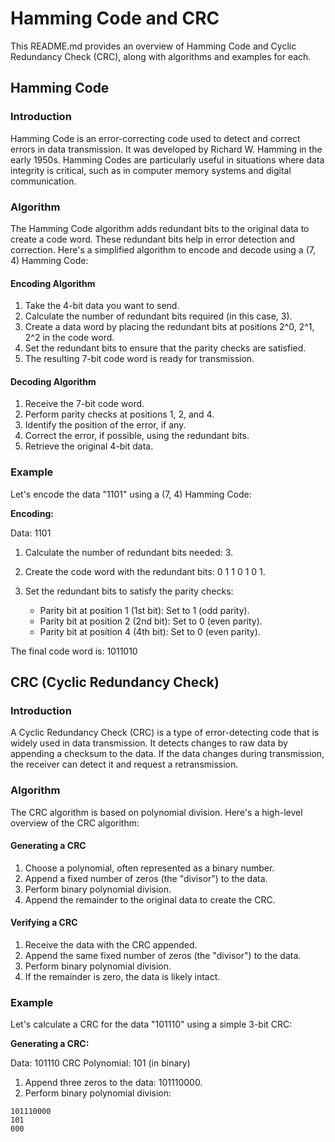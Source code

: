 # Hamming Code and CRC

This README.md provides an overview of Hamming Code and Cyclic Redundancy Check (CRC), along with algorithms and examples for each.

## Hamming Code

### Introduction

Hamming Code is an error-correcting code used to detect and correct errors in data transmission. It was developed by Richard W. Hamming in the early 1950s. Hamming Codes are particularly useful in situations where data integrity is critical, such as in computer memory systems and digital communication.

### Algorithm

The Hamming Code algorithm adds redundant bits to the original data to create a code word. These redundant bits help in error detection and correction. Here's a simplified algorithm to encode and decode using a (7, 4) Hamming Code:

#### Encoding Algorithm

1. Take the 4-bit data you want to send.
2. Calculate the number of redundant bits required (in this case, 3).
3. Create a data word by placing the redundant bits at positions 2^0, 2^1, 2^2 in the code word.
4. Set the redundant bits to ensure that the parity checks are satisfied.
5. The resulting 7-bit code word is ready for transmission.

#### Decoding Algorithm

1. Receive the 7-bit code word.
2. Perform parity checks at positions 1, 2, and 4.
3. Identify the position of the error, if any.
4. Correct the error, if possible, using the redundant bits.
5. Retrieve the original 4-bit data.

### Example

Let's encode the data "1101" using a (7, 4) Hamming Code:

**Encoding:**

Data: 1101

1. Calculate the number of redundant bits needed: 3.
2. Create the code word with the redundant bits: 0 1 1 0 1 0 1.
3. Set the redundant bits to satisfy the parity checks:

   - Parity bit at position 1 (1st bit): Set to 1 (odd parity).
   - Parity bit at position 2 (2nd bit): Set to 0 (even parity).
   - Parity bit at position 4 (4th bit): Set to 0 (even parity).

The final code word is: 1011010

## CRC (Cyclic Redundancy Check)

### Introduction

A Cyclic Redundancy Check (CRC) is a type of error-detecting code that is widely used in data transmission. It detects changes to raw data by appending a checksum to the data. If the data changes during transmission, the receiver can detect it and request a retransmission.

### Algorithm

The CRC algorithm is based on polynomial division. Here's a high-level overview of the CRC algorithm:

#### Generating a CRC

1. Choose a polynomial, often represented as a binary number.
2. Append a fixed number of zeros (the "divisor") to the data.
3. Perform binary polynomial division.
4. Append the remainder to the original data to create the CRC.

#### Verifying a CRC

1. Receive the data with the CRC appended.
2. Append the same fixed number of zeros (the "divisor") to the data.
3. Perform binary polynomial division.
4. If the remainder is zero, the data is likely intact.

### Example

Let's calculate a CRC for the data "101110" using a simple 3-bit CRC:

**Generating a CRC:**

Data: 101110
CRC Polynomial: 101 (in binary)

1. Append three zeros to the data: 101110000.
2. Perform binary polynomial division:

```
101110000
101
000


```